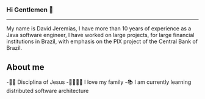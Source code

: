 ### Hi Gentlemen 👋
______________________________________________________________________________________

My name is David Jeremias, I have more than 10 years of experience as a Java software engineer, I have worked on large projects, for large financial institutions in Brazil, with emphasis on the PIX project of the Central Bank of Brazil.

## About me

-🙌🏻 Disciplina of Jesus
-👨‍👩‍👧‍👦 I love my family
-📚 I am currently learning distributed software architecture

